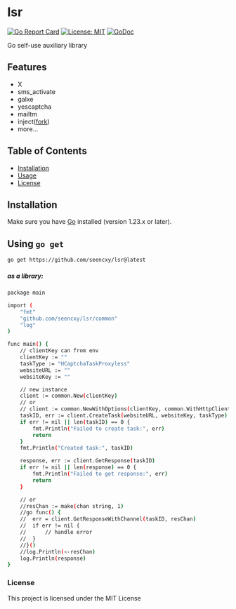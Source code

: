 # lsr

[![Go Report Card](https://goreportcard.com/badge/github.com/username/projectname)](https://github.com/seencxy/lsr)
[![License: MIT](https://img.shields.io/badge/License-MIT-blue.svg)](https://github.com/seencxy/lsr)
[![GoDoc](https://godoc.org/github.com/username/projectname?status.svg)](https://github.com/seencxy/lsr)

Go self-use auxiliary library

## Features

- X
- sms_activate
- galxe
- yescaptcha
- mailtm
- inject([fork](https://github.com/facebookarchive/inject))
- more...

## Table of Contents

- [Installation](#installation)
- [Usage](#using)
- [License](#license)

## Installation

Make sure you have [Go](https://golang.org/dl/) installed (version 1.23.x or later).

## Using `go get`

```bash
go get https://github.com/seencxy/lsr@latest
```

##### as a library:

```bash
package main

import (
	"fmt"
	"github.com/seencxy/lsr/common"
	"log"
)

func main() {
	// clientKey can from env
	clientKey := ""
	taskType := "HCaptchaTaskProxyless"
	websiteURL := ""
	websiteKey := ""

	// new instance
	client := common.New(clientKey)
	// or
	// client := common.NewWithOptions(clientKey, common.WithHttpClient(&http.Client{}), common.WithBaseUrl(""))
	taskID, err := client.CreateTask(websiteURL, websiteKey, taskType)
	if err != nil || len(taskID) == 0 {
		fmt.Println("Failed to create task:", err)
		return
	}
	fmt.Println("Created task:", taskID)

	response, err := client.GetResponse(taskID)
	if err != nil || len(response) == 0 {
		fmt.Println("Failed to get response:", err)
		return
	}

	// or
	//resChan := make(chan string, 1)
	//go func() {
	//	err = client.GetResponseWithChannel(taskID, resChan)
	//	if err != nil {
	//		// handle error
	//	}
	//}()
	//log.Println(<-resChan)
	log.Println(response)
}

```

### License

This project is licensed under the MIT License
